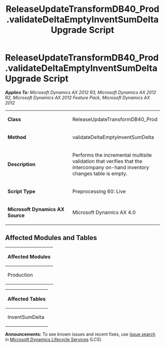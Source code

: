 ﻿---
title: ReleaseUpdateTransformDB40_Prod.validateDeltaEmptyInventSumDelta Upgrade Script
TOCTitle: ReleaseUpdateTransformDB40_Prod.validateDeltaEmptyInventSumDelta Upgrade Script
ms:assetid: cbe60f25-d3ec-b68c-ff29-0f2948165114
ms:mtpsurl: https://msdn.microsoft.com/en-us/library/JJ719681(v=AX.60)
ms:contentKeyID: 49711247
ms.date: 05/18/2015
mtps_version: v=AX.60
---

# ReleaseUpdateTransformDB40\_Prod.validateDeltaEmptyInventSumDelta Upgrade Script 


_**Applies To:** Microsoft Dynamics AX 2012 R3, Microsoft Dynamics AX 2012 R2, Microsoft Dynamics AX 2012 Feature Pack, Microsoft Dynamics AX 2012_

<table>
<colgroup>
<col style="width: 50%" />
<col style="width: 50%" />
</colgroup>
<tbody>
<tr class="odd">
<td><p><strong>Class</strong></p></td>
<td><p>ReleaseUpdateTransformDB40_Prod</p></td>
</tr>
<tr class="even">
<td><p><strong>Method</strong></p></td>
<td><p>validateDeltaEmptyInventSumDelta</p></td>
</tr>
<tr class="odd">
<td><p><strong>Description</strong></p></td>
<td><p>Performs the incremental multisite validation that verifies that the intercompany on-hand inventory changes table is empty.</p></td>
</tr>
<tr class="even">
<td><p><strong>Script Type</strong></p></td>
<td><p>Preprocessing 60: Live</p></td>
</tr>
<tr class="odd">
<td><p><strong>Microsoft Dynamics AX Source</strong></p></td>
<td><p>Microsoft Dynamics AX 4.0</p></td>
</tr>
</tbody>
</table>


## Affected Modules and Tables

<table>
<colgroup>
<col style="width: 100%" />
</colgroup>
<thead>
<tr class="header">
<th><p>Affected Modules</p></th>
</tr>
</thead>
<tbody>
<tr class="odd">
<td><p>Production</p></td>
</tr>
</tbody>
</table>


<table>
<colgroup>
<col style="width: 100%" />
</colgroup>
<thead>
<tr class="header">
<th><p>Affected Tables</p></th>
</tr>
</thead>
<tbody>
<tr class="odd">
<td><p>InventSumDelta</p></td>
</tr>
</tbody>
</table>

  
**Announcements:** To see known issues and recent fixes, use [Issue search](http://go.microsoft.com/fwlink/?linkid=389258) in [Microsoft Dynamics Lifecycle Services](http://go.microsoft.com/fwlink/?linkid=306505) (LCS).

